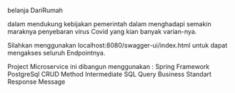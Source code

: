 belanja DariRumah

dalam mendukung kebijakan pemerintah dalam menghadapi semakin maraknya penyebaran virus Covid yang kian banyak varian-nya.

Silahkan  menggunakan localhost:8080/swagger-ui/index.html untuk dapat mengakses seluruh Endpointnya.

Project Microservice ini dibangun menggunakan :
Spring Framework
PostgreSql
CRUD Method
Intermediate SQL Query
Business Standart Response Message

